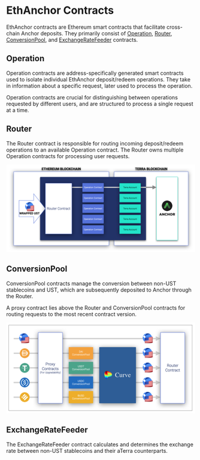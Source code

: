 # EthAnchor Contracts

EthAnchor contracts are Ethereum smart contracts that facilitate cross-chain Anchor deposits. They primarily consist of [Operation](./#operation), [Router](./#router), [ConversionPool](./#conversionpool), and [ExchangeRateFeeder](./#exchangeratefeeder) contracts.

## Operation

Operation contracts are address-specifically generated smart contracts used to isolate individual EthAnchor deposit/redeem operations. They take in information about a specific request, later used to process the operation.

Operation contracts are crucial for distinguishing between operations requested by different users, and are structured to process a single request at a time.

## Router

The Router contract is responsible for routing incoming deposit/redeem operations to an available Operation contract. The Router owns multiple Operation contracts for processing user requests.

![](../../.gitbook/assets/ethanchor_router.png)

## ConversionPool

ConversionPool contracts manage the conversion between non-UST stablecoins and UST, which are subsequently deposited to Anchor through the Router.

A proxy contract lies above the Router and ConversionPool contracts for routing requests to the most recent contract version.

![](../../.gitbook/assets/conversionpool.png)

## ExchangeRateFeeder

The ExchangeRateFeeder contract calculates and determines the exchange rate between non-UST stablecoins and their aTerra counterparts.

